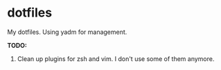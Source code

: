 # dotfiles
My dotfiles. Using yadm for management. 

**TODO:**
1. Clean up plugins for zsh and vim. I don't use some of them anymore.
